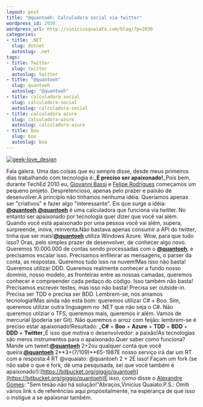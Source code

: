 ```yaml
--- 
layout: post
title: "@quantoeh: Calculadora social via twitter"
wordpress_id: 2030
wordpress_url: http://viniciusquaiato.com/blog/?p=2030
categories: 
- title: .NET
  slug: dotnet
  autoslug: .net
tags: 
- title: Twitter
  slug: twitter
  autoslug: twitter
- title: "@quantoeh"
  slug: quantoeh
  autoslug: "@quantoeh"
- title: calculadora social
  slug: calculadora-social
  autoslug: calculadora-social
- title: calculadora azure
  slug: calculadora-azure
  autoslug: calculadora-azure
- title: Boo
  slug: boo
  autoslug: boo
---
```



[![](http://viniciusquaiato.com/images_posts/geek-love_design-150x150.png "geek-love_design")](http://viniciusquaiato.com/images_posts/geek-love_design.png)

Fala galera. Uma das coisas que eu sempre disse, desde meus primeiros dias trabalhando com tecnologia é:_**É preciso ser apaixonado!**_Pois bem, durante TechEd 2010 eu, [Giovanni Bassi](http://twitter.com/giovannibassi) e [Felipe Rodrigues](http://twitter.com/felipero) começamos um pequeno projeto. Despretencioso, apenas pelo prazer e paixão de desenvolver.A princípio não tínhamos nenhuma idéia. Queríamos apenas ser "criativos" e fazer algo "interessante". Eis que surge a idéia: **[@quantoeh](http://twitter.com/quantoeh)**.**[@quantoeh](http://twitter.com/quantoeh)** é uma calculadora que funciona via twitter. No entanto ser apaixonado por tecnologia quer dizer que você vai além. Quando você está apaixonado por uma pessoa você vai além, supera, surpreende, inova, reinventa.Não bastava apenas consumir a API do twitter, tinha que ser mais!**[@quantoeh](http://twitter.com/quantoeh)** utiliza Windows Azure. Wow, para que tudo isso? Oras, pelo simples prazer de desenvolver, de conhecer algo novo. Queremos 10.000.000 de contas sendo processadas com o **[@quantoeh](http://twitter.com/quantoeh)**, e precisamos escalar isso. Precisamos enfileirar as mensagens, o parser da conta, as respostas. Queremos tudo isso na nuvem!Mas isso não basta! Queremos utilizar DDD. Queremos realmente conhecer a fundo nosso domínio, nosso modelo, as fronteiras entre as nossas camadas, queremos conhecer e compreender cada pedaço do código. Isso também não basta! Precisamos escrever testes, mas isso não basta! Precisa ser outside-in. Precisa ser TDD e precisa ser BDD. Lembrem-se, nós amamos tecnologia!Mas ainda não está bom: queremos utilizar C# + Boo. Sim, queremos utilizar outra linguagem no .NET que não seja o C#. Não queremos utilziar o TFS, queremos mais, queremos ir além. Vamos de mercurial (poderia ser Git). Não queremos o arroz com feijão: lembrem-se é preciso estar apaixonado!Resultado: _**C#** + **Boo** + **Azure** + **TDD** + **BDD** + **DDD** + **Twitter**_É isso que motiva o desenvolvedor: a paixão!As tecnologias são meros instrumentos para o apaixonado.Quer saber como funciona? Mande um tweet:**[@quantoeh](http://twitter.com/quantoeh)** 2+2ou qualquer conta que você queira:**[@quantoeh](http://twitter.com/quantoeh)** 2**3+(7/109)**65-1987E nosso serviço irá dar um RT com a resposta:4 RT @vquaiato: @quantoeh 2 + 2É isso! Façam um fork (se não sabe o que é fork, dê uma pesquisada, sei que você também é apaixonado!):[https://bitbucket.org/giggio/quantoeh](https://bitbucket.org/giggio/quantoeh)É isso, como disse o [Alexandre Gomes](http://twitter.com/alegomes): "Sem tesão não há solução!"Abraços,Vinicius Quaiato.P.S.: Omiti vários link s de referências aqui propositalmente, na esperança de que isso o instigue a se apaixonar também.
